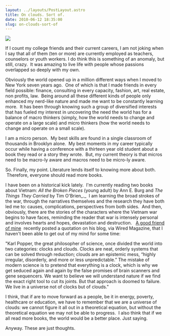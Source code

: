 ```yaml
---
layout: ../layouts/PostLayout.astro
title: On clouds. Sort of.
date: 2010-06-12 18:35:00
slug: on-clouds-sort-of
---
```


[![](http://www.metoffice.gov.uk/education/teachers/images/enlarge/teachers_factfile_clouds.jpg)](http://www.metoffice.gov.uk/education/teachers/images/enlarge/teachers_factfile_clouds.jpg)

  

If I count my college friends and their current careers, I am not joking when I say that all of them (ten or more) are currently employed as teachers, counselors or youth workers. I do think this is something of an anomaly, but still, crazy.  It was amazing to live life with people whose passions overlapped so deeply with my own.    
  
Obviously the world opened up in a million different ways when I moved to New York seven years ago.  One of which is that I made friends in every field possible: finance, consulting in every capacity, fashion, art, real estate, non profits, law.  Being around all these different kinds of people only enhanced my nerd-like nature and made me want to be constantly learning more.  It has been through knowing such a group of diversified interests that has fueled my interest in uncovering the need the world has for a balance of macro thinkers (simply, how the world needs to change and operate on a large scale) and micro thinkers (how the world needs to change and operate on a small scale).   
  
I am a micro person.  My best skills are found in a single classroom of thousands in Brooklyn alone.  My best moments in my career typically occur while having a conference with a thirteen year old student about a book they read or a story they wrote.  But, my current theory is that micros need to be macro-ly aware and macros need to be micro-ly aware.   
  
So. Finally, my point. Literature lends itself to knowing more about both.  Therefore, everyone should read more books.   
  
I have been on a historical kick lately.  I'm currently reading two books about Vietnam: _All the Broken Pieces_ (young adult) by Ann E. Burg and _The Things They Carried_ by Tim O'Brien_._  I am learning the broad strokes of the war, through the narratives themselves and the research they have both led me to: causes, complications, perspectives from both sides.  And then, obviously, there are the stories of the characters where the Vietnam war begins to have faces, reminding the reader that war is intensely personal and involves hearts and hopes, devastation and destruction.   [A good friend of mine](http://insertcleverhomophone.blogspot.com/)  recently posted a quotation on his blog, via Wired Magazine, that I haven't been able to get out of my mind for some time:   
  
"Karl Popper, the great philosopher of science, once divided the world into two categories: clocks and clouds. Clocks are neat, orderly systems that can be solved through reduction; clouds are an epistemic mess, “highly irregular, disorderly, and more or less unpredictable.” The mistake of modern science is to pretend that everything is a clock, which is why we get seduced again and again by the false promises of brain scanners and gene sequencers. We want to believe we will understand nature if we find the exact right tool to cut its joints. But that approach is doomed to failure. We live in a universe not of clocks but of clouds."  
  
  
I think, that if are to move forward as a people, be it in energy, poverty, healthcare or education, we have to remember that we are a universe of clouds: we cannot figure it all out in a theoretical equation, but without the theoretical equation we may not be able to progress.  I also think that if we all read more books, the world would be a better place. Just saying.   
  
Anyway. These are just thoughts.